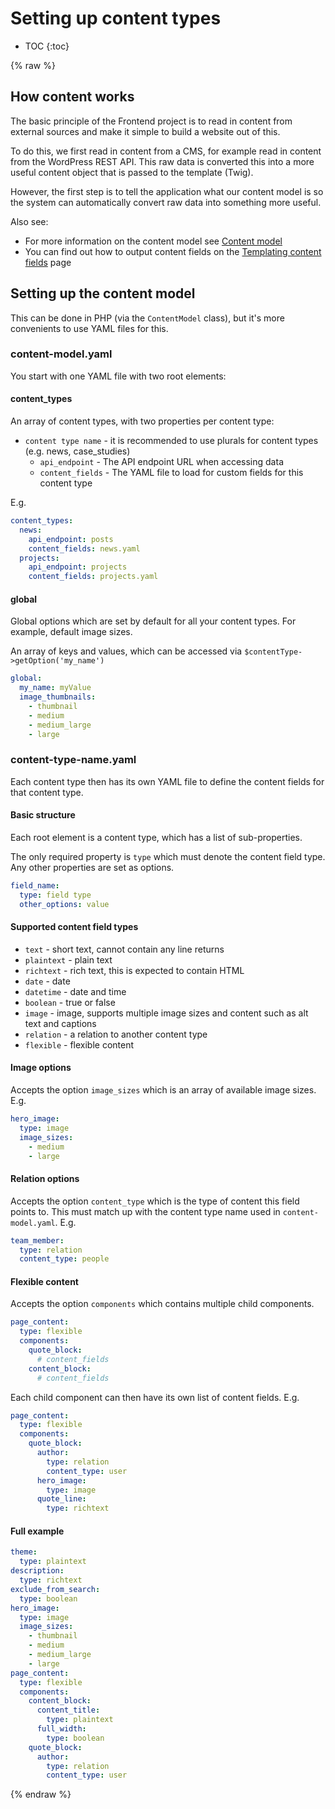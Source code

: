 # Setting up content types

* TOC
{:toc}

{% raw %}

## How content works

The basic principle of the Frontend project is to read in content from external sources and make it simple to build a 
website out of this.

To do this, we first read in content from a CMS, for example read in content from the WordPress REST API. This raw data 
is converted this into a more useful content object that is passed to the template (Twig).

However, the first step is to tell the application what our content model is so the system can automatically convert raw
 data into something more useful.

Also see:
* For more information on the content model see [Content model](../content-model.md)
* You can find out how to output content fields on the [Templating content fields](../templating/content-fields.md) page 

## Setting up the content model

This can be done in PHP (via the `ContentModel` class), but it's more convenients to use YAML files for this. 

### content-model.yaml

You start with one YAML file with two root elements:

#### content_types

An array of content types, with two properties per content type:

* `content type name` - it is recommended to use plurals for content types (e.g. news, case_studies)
    * `api_endpoint` - The API endpoint URL when accessing data
    * `content_fields` - The YAML file to load for custom fields for this content type 

E.g. 

```yaml
content_types:
  news:
    api_endpoint: posts
    content_fields: news.yaml
  projects:
    api_endpoint: projects
    content_fields: projects.yaml
```

#### global

Global options which are set by default for all your content types. For example, default image sizes.

An array of keys and values, which can be accessed via `$contentType->getOption('my_name')`

```yaml
global:
  my_name: myValue
  image_thumbnails:
    - thumbnail
    - medium
    - medium_large
    - large
```

### content-type-name.yaml 

Each content type then has its own YAML file to define the content fields for that content type.

#### Basic structure 

Each root element is a content type, which has a list of sub-properties.

The only required property is `type` which must denote the content field type. Any other properties are set 
as options. 

```yaml
field_name:
  type: field type
  other_options: value
```

#### Supported content field types

* `text` - short text, cannot contain any line returns
* `plaintext` - plain text
* `richtext` - rich text, this is expected to contain HTML
* `date` - date 
* `datetime` - date and time
* `boolean` - true or false
* `image` - image, supports multiple image sizes and content such as alt text and captions
* `relation` - a relation to another content type
* `flexible` - flexible content

#### Image options

Accepts the option `image_sizes` which is an array of available image sizes. E.g.

```yaml
hero_image:
  type: image
  image_sizes:
    - medium
    - large
```

#### Relation options

Accepts the option `content_type` which is the type of content this field points to. This must match up with 
the content type name used in `content-model.yaml`. E.g.

```yaml
team_member:
  type: relation
  content_type: people
```

#### Flexible content 

Accepts the option `components` which contains multiple child components. 

```yaml
page_content:
  type: flexible
  components:
    quote_block:
      # content_fields
    content_block:
      # content_fields
```             

Each child component can then have its own list of content fields. E.g.

```yaml
page_content:
  type: flexible
  components:
    quote_block:
      author:
        type: relation
        content_type: user
      hero_image:
        type: image
      quote_line:
        type: richtext  
```

#### Full example

```yaml
theme:
  type: plaintext
description:
  type: richtext
exclude_from_search:
  type: boolean
hero_image:
  type: image
  image_sizes:
    - thumbnail
    - medium
    - medium_large
    - large
page_content:
  type: flexible
  components:
    content_block:
      content_title:
        type: plaintext
      full_width:
        type: boolean
    quote_block:
      author:
        type: relation
        content_type: user
```

{% endraw %}